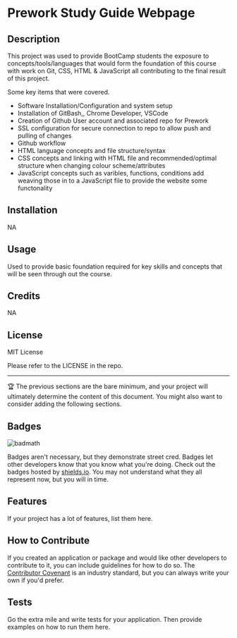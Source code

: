 # Prework Study Guide Webpage

## Description



This project was used to provide BootCamp students the exposure to concepts/tools/languages that would form the foundation of this course with work on Git, CSS, HTML & JavaScript all contributing to the final result of this project.

Some key items that were covered.

- Software Installation/Configuration and system setup
- Installation of GitBash,, Chrome Developer, VSCode
- Creation of Github User account and associated repo for Prework 
- SSL configuration for secure connection to repo to allow push and pulling of changes
- Github workflow
- HTML language concepts and file structure/syntax
- CSS concepts and linking with HTML file and recommended/optimal structure when changing colour scheme/attributes
- JavaScript concepts such as varibles, functions, conditions add weaving those in to a JavaScript file to provide the website some functonality




## Installation

NA

## Usage

Used to provide basic foundation required for key skills and concepts that will be seen through out the course. 

## Credits

NA

## License

MIT License

Please refer to the LICENSE in the repo.

---

🏆 The previous sections are the bare minimum, and your project will ultimately determine the content of this document. You might also want to consider adding the following sections.

## Badges

![badmath](https://img.shields.io/github/languages/top/nielsenjared/badmath)

Badges aren't necessary, but they demonstrate street cred. Badges let other developers know that you know what you're doing. Check out the badges hosted by [shields.io](https://shields.io/). You may not understand what they all represent now, but you will in time.

## Features

If your project has a lot of features, list them here.

## How to Contribute

If you created an application or package and would like other developers to contribute to it, you can include guidelines for how to do so. The [Contributor Covenant](https://www.contributor-covenant.org/) is an industry standard, but you can always write your own if you'd prefer.

## Tests

Go the extra mile and write tests for your application. Then provide examples on how to run them here.